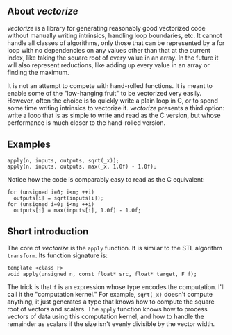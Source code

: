 ## About *vectorize*
  *vectorize* is a library for generating reasonably good vectorized code
without manually writing intrinsics, handling loop boundaries, etc.
It cannot handle all classes of algorithms, only those that can be
represented by a for loop with no dependencies on any values other than
that at the current index, like taking the square root of every value in
an array. In the future it will also represent reductions, like adding up
every value in an array or finding the maximum.

  It is not an attempt to compete with hand-rolled functions. It is meant
to enable some of the "low-hanging fruit" to be vectorized very easily.
However, often the choice is to quickly write a plain loop in C, or
to spend some time writing intrinsics to vectorize it. *vectorize* presents
a third option: write a loop that is as simple to write and read as the
C version, but whose performance is much closer to the hand-rolled version.

## Examples
    apply(n, inputs, outputs, sqrt(_x));
    apply(n, inputs, outputs, max(_x, 1.0f) - 1.0f);
  Notice how the code is comparably easy to read as the C equivalent:

    for (unsigned i=0; i<n; ++i)
      outputs[i] = sqrt(inputs[i]);
    for (unsigned i=0; i<n; ++i)
      outputs[i] = max(inputs[i], 1.0f) - 1.0f;

## Short introduction
  The core of *vectorize* is the `apply` function. It is similar to the STL
algorithm `transform`. Its function signature is:

    template <class F>
    void apply(unsigned n, const float* src, float* target, F f);

The trick is that `f` is an expression whose type encodes the computation.
I'll call it the "computation kernel." For example, `sqrt(_x)` doesn't
compute anything, it just generates a type that knows how to compute the
square root of vectors and scalars. The `apply` function knows how to process
vectors of data using this computation kernel, and how to handle the remainder
as scalars if the size isn't evenly divisible by the vector width.
